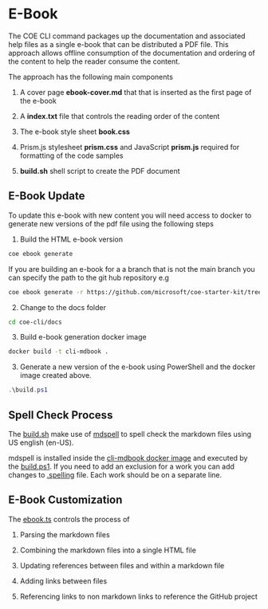 # E-Book

The COE CLI command packages up the documentation and associated help files as a single e-book that can be distributed a PDF file. This approach allows offline consumption of the documentation and ordering of the content to help the reader consume the content.

The approach has the following main components

1. A cover page **ebook-cover.md** that that is inserted as the first page of the e-book

2. A **index.txt** file that controls the reading order of the content

3. The e-book style sheet **book.css**

4. Prism.js stylesheet **prism.css** and JavaScript **prism.js** required for formatting of the code samples

5. **build.sh** shell script to create the PDF document

## E-Book Update

To update this e-book with new content you will need access to docker to generate new versions of the pdf file using the following steps


1. Build the HTML e-book version

```bash
coe ebook generate
```

If you are building an e-book for a a branch that is not the main branch you can specify the path to the git hub repository e.g

```bash
coe ebook generate -r https://github.com/microsoft/coe-starter-kit/tree/coe-cli/coe-cli/docs
```

2. Change to the docs folder

```bash
cd coe-cli/docs
```

3. Build e-book generation docker image

```bash
docker build -t cli-mdbook .
```

3. Generate a new version of the e-book using PowerShell and the docker image created above.

```powershell
.\build.ps1
```

## Spell Check Process

The [build.sh](..\build.sh) make use of [mdspell](https://www.npmjs.com/package/markdown-spellcheck) to spell check the markdown files using US english (en-US).

mdspell is installed inside the [cli-mdbook docker image](../dockerfile) and executed by the [build.ps1](../build.ps1). If you need to add an exclusion for a work you can add changes to [.spelling](../.spelling) file. Each work should be on a separate line.

## E-Book Customization

The [ebook.ts](../../src/commands/ebook.ts) controls the process of 

1. Parsing the markdown files

2. Combining the markdown files into a single HTML file

3. Updating references between files and within a markdown file 

4. Adding links between files

5. Referencing links to non markdown links to reference the GitHub project

